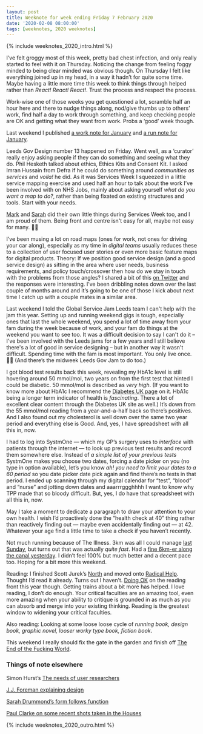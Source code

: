 ```yaml
---
layout: post
title: Weeknote for week ending Friday 7 February 2020
date: '2020-02-08 08:00:00'
tags: [weeknotes, 2020 weeknotes]
---
```

{% include weeknotes_2020_intro.html %}

I’ve felt groggy most of this week, pretty bad chest infection, and only really started to feel with it on Thursday. Noticing the change from feeling foggy minded to being clear minded was obvious though. On Thursday I felt like everything joined up in my head, in a way it hadn’t for quite some time. Maybe having a little more time this week to think things through helped rather than _React! React! React!_. Trust the process and respect the process.

Work-wise one of those weeks you get questioned a lot, scramble half an hour here and there to nudge things along, nod/give thumbs up to others’ work, find half a day to work through something, and keep checking people are OK and getting what they want from work. Probs a ‘good’ week though.

Last weekend I published [a work note for January](https://www.ermlikeyeah.com/work-note-2020-january/) and [a run note for January](https://www.ermlikeyeah.com/run-note-2020-january/).

Leeds Gov Design number 13 happened on Friday. Went well, as a ‘curator’ really enjoy asking people if they can do something and seeing what they do. Phil Hesketh talked about ethics, Ethics Kits and Consent Kit. I asked Imran Hussain from Defra if he could do something around _communities as services_ and _voila!_ he did. As it was Services Week I squeezed in a little service mapping exercise and used half an hour to talk about the work I’ve been involved with on NHS Jobs, mainly about asking yourself _what do you want a map to do?_, rather than being fixated on existing structures and tools. Start with your needs.

[Mark](https://twitter.com/mrkwrght) and [Sarah](https://twitter.com/SarahRoseUR) did their own little things during Services Week too, and I am proud of them. Being front and centre isn't easy for all, maybe not easy for many. 👏🏼

I’ve been musing a lot on road maps (ones for work, not ones for driving your car along), especially as my time in _digital teams_ usually reduces these to a collection of user focused user stories or even more basic feature maps for digital products. Theory: If we position good service design (and a good service design) as sitting in the area where user needs, business requirements, and policy touch/crossover then how do we stay in touch with the problems from those angles? I shared a bit of this [on Twitter](https://twitter.com/ermlikeyeah/status/1225337249769848832) and the responses were interesting. I’ve been dribbling notes down over the last couple of months around and it’s going to be one of those I kick about next time I catch up with a couple mates in a similar area.

Last weekend I told the Global Service Jam Leeds team I can't help with the jam this year. Setting up and running weekend gigs is tough, especially ones that last the whole weekend, you spend a lot of time away from your fam during the week because of work, and your fam do things at the weekend you want to see too. It was a difficult decision to say I can't do it – I've been involved with the Leeds jams for a few years and I still believe there's a lot of good in service designing – but in another way it wasn't difficult. Spending time with the fam is most important. You only live once. 🙏🏼 (And there’s the midweek Leeds Gov Jam to do too.)

I got blood test results back this week, revealing my HbA1c level is still hovering around 50 mmol/mol, two years on from the first test that hinted I could be diabetic. 50 mmol/mol is described as _very high_. (If you want to know more about HbA1c I recommend the [Diabetes UK page](https://www.diabetes.co.uk/what-is-hba1c.html) on it. HbA1c being a longer term indicator of health is _fascinating_. There a lot of excellent clear content through the Diabetes UK site as well.) It’s down from the 55 mmol/mol reading from a year-and-a-half back so there’s positives. And I also found out my cholesterol is well down over the same two year period and everything else is Good. And, yes, I have spreadsheet with all this in, now.

I had to log into SystmOne — which my GP’s surgery uses to _interface_ with patients through the internet — to look up previous test results and record them somewhere else. Instead of _a simple list of your previous tests_ SystmOne makes you choose two dates, forcing a date picker on you (no type in option available), let’s you know _ah! you need to limit your dates to a 60 period_ so you date picker date pick again and find there’s no tests in that period. I ended up scanning through my digital calendar for “test”, “blood” and “nurse” and jotting down dates and aaarrrggghhhh I want to know why TPP made that so bloody difficult. But, yes, I do have that spreadsheet with all this in, now.

May I take a moment to dedicate a paragraph to draw your attention to your own health. I wish I’d proactively done the “health check at 40” thing rather than reactively finding out — maybe even accidentally finding out — at 42. Whatever your age find a little time to take a check if you haven’t recently.

Not much running because of The Illness. 3km was all I could manage [last Sunday](https://www.strava.com/activities/3065791028), but turns out that was actually _quite fast_. Had a [fine 6km-er along the canal yesterday](https://www.strava.com/activities/3079857631). I didn’t feel 100% but much better and a decent pace too. Hoping for a bit more this weekend.

Reading: I finished Scott Jurek’s [North](https://www.goodreads.com/book/show/34219858) and moved onto [Radical Help](https://www.goodreads.com/book/show/40274525). Thought I’d read it already. Turns out I haven’t. [Doing OK](https://www.goodreads.com/user_challenges/19557966) on the reading front this year though. Getting trains about a bit more has helped. I love reading, I don’t do enough. Your critical faculties are an amazing tool, even more amazing when your ability to critique is grounded in as much as you can absorb and merge into your existing thinking. Reading is the greatest window to widening your critical faculties.

Also reading: Looking at some loose loose cycle of _running book, design book, graphic novel, looser worky type book, fiction book_.

This weekend I really should fix the gate in the garden and finish off [The End of the Fucking World](https://en.wikipedia.org/wiki/The_End_of_the_F***ing_World).

### Things of note elsewhere

Simon Hurst’s [The needs of user researchers](https://medium.com/@simon.hurst_92516/the-needs-of-user-researchers-5a710f1c5b19)

[J.J. Foreman explaining design](https://twitter.com/berkun/status/1224404274152497152?s=20)

[Sarah Drummond’s form follows function](https://medium.com/wearesnook/a-brief-history-of-form-follows-function-6b6484c8c961)

[Paul Clarke on some recent shots taken in the Houses](https://paulclarke.com/photography/blog/the-eyes-have-it/)

{% include weeknotes_2020_outro.html %}

